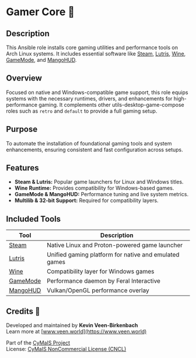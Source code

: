 # Gamer Core 🧩

## Description

This Ansible role installs core gaming utilities and performance tools on Arch Linux systems. It includes essential software like [Steam](https://store.steampowered.com/), [Lutris](https://lutris.net/), [Wine](https://www.winehq.org/), [GameMode](https://github.com/FeralInteractive/gamemode), and [MangoHUD](https://github.com/flightlessmango/MangoHud).

## Overview

Focused on native and Windows-compatible game support, this role equips systems with the necessary runtimes, drivers, and enhancements for high-performance gaming. It complements other utils-desktop-game-compose roles such as `retro` and `default` to provide a full gaming setup.

## Purpose

To automate the installation of foundational gaming tools and system enhancements, ensuring consistent and fast configuration across setups.

## Features

- **Steam & Lutris:** Popular game launchers for Linux and Windows titles.
- **Wine Runtime:** Provides compatibility for Windows-based games.
- **GameMode & MangoHUD:** Performance tuning and live system metrics.
- **Multilib & 32-bit Support:** Required for compatibility layers.

## Included Tools

| Tool        | Description |
|-------------|-------------|
| [Steam](https://store.steampowered.com/) | Native Linux and Proton-powered game launcher |
| [Lutris](https://lutris.net/) | Unified gaming platform for native and emulated games |
| [Wine](https://www.winehq.org/) | Compatibility layer for Windows games |
| [GameMode](https://github.com/FeralInteractive/gamemode) | Performance daemon by Feral Interactive |
| [MangoHUD](https://github.com/flightlessmango/MangoHud) | Vulkan/OpenGL performance overlay |

## Credits 📝

Developed and maintained by **Kevin Veen-Birkenbach**  
Learn more at [www.veen.world](https://www.veen.world)

Part of the [CyMaIS Project](https://github.com/kevinveenbirkenbach/cymais)  
License: [CyMaIS NonCommercial License (CNCL)](https://s.veen.world/cncl)
